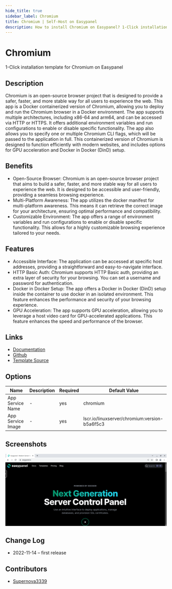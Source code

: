 ```yaml
---
hide_title: true
sidebar_label: Chromium
title: Chromium | Self-Host on Easypanel
description: How to install Chromium on Easypanel? 1-Click installation template for Chromium on Easypanel
---
```


<!-- generated -->

# Chromium

1-Click installation template for Chromium on Easypanel

## Description

Chromium is an open-source browser project that is designed to provide a safer, faster, and more stable way for all users to experience the web. This app is a Docker containerized version of Chromium, allowing you to deploy and run the Chromium browser in a Docker environment. The app supports multiple architectures, including x86-64 and arm64, and can be accessed via HTTP or HTTPS. It offers additional environment variables and run configurations to enable or disable specific functionality. The app also allows you to specify one or multiple Chromium CLI flags, which will be passed to the application in full. This containerized version of Chromium is designed to function efficiently with modern websites, and includes options for GPU acceleration and Docker in Docker (DinD) setup.

## Benefits

- Open-Source Browser: Chromium is an open-source browser project that aims to build a safer, faster, and more stable way for all users to experience the web. It is designed to be accessible and user-friendly, providing a seamless browsing experience.
- Multi-Platform Awareness: The app utilizes the docker manifest for multi-platform awareness. This means it can retrieve the correct image for your architecture, ensuring optimal performance and compatibility.
- Customizable Environment: The app offers a range of environment variables and run configurations to enable or disable specific functionality. This allows for a highly customizable browsing experience tailored to your needs.

## Features

- Accessible Interface: The application can be accessed at specific host addresses, providing a straightforward and easy-to-navigate interface.
- HTTP Basic Auth: Chromium supports HTTP Basic auth, providing an extra layer of security for your browsing. You can set a username and password for authentication.
- Docker in Docker Setup: The app offers a Docker in Docker (DinD) setup inside the container to use docker in an isolated environment. This feature enhances the performance and security of your browsing experience.
- GPU Acceleration: The app supports GPU acceleration, allowing you to leverage a host video card for GPU-accelerated applications. This feature enhances the speed and performance of the browser.

## Links

- [Documentation](https://docs.linuxserver.io/images/docker-chromium)
- [Github](https://github.com/linuxserver/docker-chromium)
- [Template Source](https://github.com/easypanel-io/templates/tree/main/templates/chromium)

## Options

Name | Description | Required | Default Value
-|-|-|-
App Service Name | - | yes | chromium
App Service Image | - | yes | lscr.io/linuxserver/chromium:version-b5a6f5c3

## Screenshots

![Chromium Screenshot](./assets/screenshot.png)

## Change Log

- 2022-11-14 – first release

## Contributors

- [Supernova3339](https://github.com/Supernova3339)
